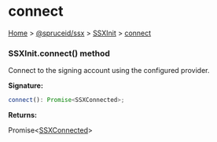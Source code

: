 # connect

[Home](https://github.com/spruceid/ssx/blob/main/documentation/reference/ssx-sdk/index.md) > [@spruceid/ssx](../) > [SSXInit](./) > [connect](ssx.ssxinit.connect.md)

### SSXInit.connect() method

Connect to the signing account using the configured provider.

**Signature:**

```typescript
connect(): Promise<SSXConnected>;
```

**Returns:**

Promise<[SSXConnected](../ssx.ssxconnected/)>

